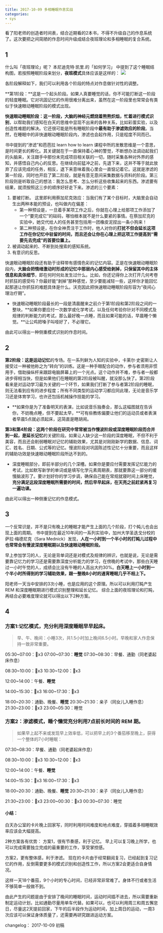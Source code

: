 ```yaml
---
title: 2017-10-09 多相睡眠作息实战
categories: 
- sys
---
```


看了阳老师的创造者时间表，结合近期看的2本书，不得不升级自己的作息系统了。这次要把之间简陋的作息时间升级成结合夜班理论和多相睡眠的复合系统。

## 1
什么叫「夜班理论」呢？
本尼迪克特·凯里.的「如何学习」 中提到了这个睡眠结构图，若按照睡眠阶段来划分，**夜班模式**具体应该是这样的：
![](media/15074457033563/15074458014231.jpg)

各阶段解释如下，我们可以利用各个阶段的特点对作息做针对性的调整。

**第1阶段：**这是一个起头阶段。如果人真要睡觉的话，你不可能打断这一阶段的轻度睡眠。它对巩固记忆的作用很难分离出来，虽然在这一阶段里也常常会有类似于快速眼动睡眠阶段的模式出现。

**快速眼动睡眠阶段：**这一阶段，大脑的神经元燃烧着熊熊炽焰，忙着进行**模式识别**，以帮助我们感知在白天的思维中显现不出来的各种关系，比如彩蛋实验，以及创造性难题的解决。它还很可能是所有睡眠阶段中**最有助于渗滤效应的阶段**。当然，在睡眠中的非快速眼动睡眠阶段内，渗滤也会起作用，只是程度不同而已。

书中提到的“渗滤”和芭芭拉 learn how to learn 课程中所的发散思维是一个意思，是时间更长的孵化。其关键就在于一直保持着心神的警觉，不断想办法调动起我们的头脑来，关注跟手中那份未完成项目相关联的一切，随时采集各种对外界的感知，并感悟自己内心的反思。在继续向前猛冲之前，先退下来，这并不等于就此放弃了应该完成的任务，相反，退下来意味着我心里会一直惦记着它。这就是渗滤的第一阶段，同时也开启了第二阶段，就是有意无意间采集数据与资料的阶段。第三阶段则是听取自己的想法：我怎么思考、怎么分析这些收集起来的东西。渗滤要有结果，就须按照这三步的顺序好好走下来。渗滤的三个要素：

1. 要被打断。
这里即利用蔡加尼克效应：当我们有了某个目标时，大脑里会自动生出两种本能的预设，也叫做内在偏差：
	- 第一种预设是，一旦着手某项工作之后，你就在心理上给那项工作添加了一个“要完成它”的砝码，哪怕根本就不是什么要紧的事情。在蔡加尼克的实验中，她交代给人的任务甚至包括用一团橡皮泥捏出一条小狗来！
	- 第二种预设是，在你全神贯注于工作时，他人对你的**打扰不但会延长这项工作在你记忆中驻留的时间，而且还会让你在心理上把这项工作提高到“需要先去完成”的首要位置上。**
2. 被调动起来的、不断到处搜索的感知系统。
3. 有意识的反思。

快速眼动睡眠阶段还有助于诠释带有感情色彩的记忆内容。正是在快速眼动睡眠阶段内，**大脑会把情绪激动时形成的记忆中那层内心感受给剥掉，只保留其中的主体信息和具体细节**，即在何时何处发生过什么。比如，你还记得你上次打开几何考卷时抓狂的感受吗？你最好能“剥掉”那种感觉，至少要能减轻一些，这样你才能回忆起那道让你抓狂的难题具体是什么。沃克因此把快速眼动睡眠阶段形容为“夜间心理治疗期”。

- 快速眼动睡眠阶段最长的一段是清晨醒来之前介于第1阶段和第2阶段之间的一整块，**如果你要应付一次数学或化学考试，以及任何考验你针对不同模式及规律的判断能力的考试，那么最好晚一点睡，而且如果可能的话，早晨睡个懒觉。**让公鸡把嗓子叫哑好了，不必理它。

由此可以得出一种侧重模式识别的作息时间。

## 2
**第2阶段：**这是**运动记忆**的专场。在一系列鲜为人知的实验中，卡莱尔·史密斯让人接受过一种被他称之为“转向”的训练。这是一种手眼配合的动作，参与者须用非惯用手，借助操纵杆来跟踪电脑屏幕上的一个光点。这个动作并不难，参与者一般都进步得相当快，但是如果他们在睡眠的第2阶段被叫醒，就没那么快了。第2阶段看来是对运动学习最为关键的一个环节，如果我们打断了参与者第2阶段的睡眠，则无法看到应有的进步程度；所有不同类型的运动学习都应同此理，无论是音乐学习还是体育学习，也许还包括机械操作技能的学习。

- **如果你是为了准备明天的表演，比如说音乐独奏会，那么这幅图就在告诉你，不妨晚点睡，但不要起太早，**可有些教练偏要让他们的运动员或者表演者早晨5点就必须起床，这简直是瞎胡闹。

**第3和第4阶段：**这两个阶段在研究中常常被当作慢波阶段或深度睡眠阶段而合并到一起，是**延长记忆**的关键阶段。如果让人缺少这一阶段的深度睡眠，不但不利于美容，而且还会削弱睡眠对记忆的辅助效果，尤其是对刚刚新学的数据、信息、词汇、姓名、日期、公式等的记忆。慢波阶段对巩固陈述性记忆十分重要，而且这样的辅助功效是快速眼动睡眠阶段所达不到的。

- 深度睡眠部分，即前半部分的几个深槽。如果你是要应付需要发挥记忆能力的考试，比如默写新学的单词或是填写化学元素周期表，那就要靠这一部分的缓慢脑波形了。要计划好你的学习步调，确保自己能在常规就寝时间上床睡觉，**充分满足这段深度睡眠所需要的时间，然后早早起床，在天亮之前赶紧再复习一遍功课。**

由此可以得出一种侧重记忆的作息模式。

## 3
一个反常识是，并不是只有晚上的睡眠才能产生上面的几个阶段，打个盹儿也会出现上面的周期。
书中提到在最近10年间的一系列实验中，加州大学圣迭戈分校的萨拉·梅德尼克（Sara Mednick）发现，**人在一小时到一个半小时的打盹儿过程中也常常会有慢波深度睡眠期以及快速眼动睡眠阶段。**

早上参加学习的人，无论是背单词还是对模式及规律的辨识，也就是说，无论是需要靠记忆力的学习还是需要靠深度分析能力的学习，在傍晚的考试中，那些白天睡过一小时午觉的人，成绩会比没有午睡的人高出大约30%。**白天睡上一小时到一个半小时所得到的学习辅助效果，跟一整晚8小时的通宵睡眠几乎不相上下。**

阳老师一天当中安排的3次小睡，也是应用的这个原理。所以可以利用打盹产生REM 和深度睡眠期进行模式识别整理和延长记忆。
综合上面的夜班理论和打盹，再结合必要难度理论就可以得出以下2种方案。

## 4
### 方案1:记忆模式，充分利用深度睡眠早早起床。
> 早、午、晚间：小睡3次，共1.5小时加上晚间6.5小时。早晚和家人作息保持一致非常重要。

05:30~07:00：🍅x3
07:00~07:30：**睡觉**
07:30~08:30：早餐、通勤（同老婆起床作息）
 
08:30~10:00：🍅x3
10:30~12:00：🍅x3

12:00~14:00：午餐、**睡觉**

14:00~15:30：🍅x3
16:00~17:30：🍅x3

18:00~20:30：通勤、晚餐、**睡觉**
20:30~21:30：亲子（同女儿入睡作息）
21:30~23:00：🍅x3
23:00~05:30：睡觉

### 方案2：渗滤模式，睡个懒觉充分利用7点前长时间的 REM 期。
> 如果早上起不来或发现早上效率低，可以把早上的3个番茄移至晚上，获得一个整体的7小时睡眠：

07:30~08:30：早餐、通勤（同老婆起床作息）
 
08:30~10:00：🍅x3
10:30~12:00：🍅x3

12:00~14:00：午餐、**睡觉**

14:00~15:30：🍅x3
16:00~17:30：🍅x3

18:00~20:30：通勤、晚餐、**睡觉**
20:30~21:30：亲子（同女儿入睡作息）

21:30~23:00：🍅x3
23:00~00:30：🍅x3
00:30~07:30：睡觉

#### 小结：
白天办公室的卡片晚上回家写，同时利用时间难度和地点难度，穿插着多相睡眠效率应该会大幅提高。

2种方案各有优势：
方案1，很有节奏感，利于记忆。
早上可以复习晚上所学，也可以完成需要独立完成的最重要的工作，享受掌控感。

方案2，更有整体感，利于渗滤。
现在的卡片由于经常翻阅复习，已经起到复习记忆的作用，反倒需要更多的模式识别和创造性工作，所以方案2会更适合自身情况。

这样一天18个番茄，9个小时的专心时间，已经非常非常难了。身体不行或者生活不够简单一般做不到。

由此产生的问题是由于安排了晚间的睡眠时间，运动时间插不进去，所以需要重新制定运动计划，比如通勤尽量用单车代替。如果可以，也可以利用周三和周五懈怠日，尽量这2天提前回家，下午的后半段作为运动时间，加上周日的运动，一周3次应该可以保证身体质量了，还需要再研究跟进运动方案。

changelog：
2017-10-09 初稿


